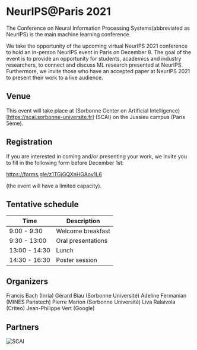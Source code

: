 # NeurIPS@Paris 2021

The Conference on Neural Information Processing Systems(abbreviated as NeurIPS) is the main machine learning conference.

We take the opportunity of the upcoming virtual NeurIPS 2021 conference to hold an in-person NeurIPS event in Paris on December 8. The goal of the event is to provide an opportunity for students, academics and industry researchers, to connect and discuss ML research presented at NeurIPS. Furthermore, we invite those who have an accepted paper at NeurIPS 2021 to present their work to a live audience.

## Venue

This event will take place at (Sorbonne Center on Artificial Intelligence)[https://scai.sorbonne-universite.fr] (SCAI) on the Jussieu campus (Paris 5ème).

## Registration

If you are interested in coming and/or presenting your work, we invite you to fill in the following form before December 1st: 

https://forms.gle/z1TGjGQXnHGAoy1L6

(the event will have a limited capacity).

## Tentative schedule

| Time      | Description |
| ----------- | ----------- |
| 9:00 - 9:30   | Welcome breakfast    |
| 9:30 - 13:00  | Oral presentations |
| 13:00 - 14:30  | Lunch        |
| 14:30 - 16:30  | Poster session  |

## Organizers

Francis Bach (Inria)
Gérard Biau (Sorbonne Université)
Adeline Fermanian (MINES Paristech)
Pierre Marion (Sorbonne Université)
Liva Ralaivola (Criteo)
Jean-Philippe Vert (Google)

## Partners

![SCAI](logos/logo_scai.jpg)

